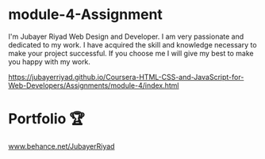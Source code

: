 # module-4-Assignment
I'm Jubayer Riyad Web Design and Developer. I am very passionate and dedicated to my work. I have acquired the skill and knowledge necessary to make your project successful. If you choose me I will give my best to make you happy with my work.

https://jubayerriyad.github.io/Coursera-HTML-CSS-and-JavaScript-for-Web-Developers/Assignments/module-4/index.html

# Portfolio 🏆
www.behance.net/JubayerRiyad
